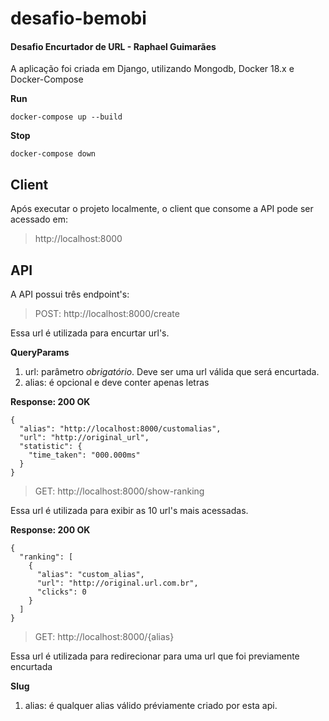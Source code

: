 
# desafio-bemobi  
#### Desafio Encurtador de URL - Raphael Guimarães  
  
A aplicação foi criada em Django, utilizando Mongodb, Docker 18.x e Docker-Compose 
 
**Run**  
```  
docker-compose up --build  
```  
**Stop**  
```  
docker-compose down  
```  
  
## Client  
Após executar o projeto localmente, o client que consome a API pode ser acessado em:  
>http://localhost:8000  
  
## API  
A API possui três endpoint's:  
  
>POST: http://localhost:8000/create  
  
Essa url é utilizada para encurtar url's.  
  
**QueryParams**  
  
1. url:  parâmetro *obrigatório*. Deve ser uma url válida que será encurtada.  
2. alias: é opcional e deve conter apenas letras   
  
**Response: 200 OK**  
```  
{
  "alias": "http://localhost:8000/customalias",
  "url": "http://original_url",
  "statistic": {
    "time_taken": "000.000ms"
  }
}    
```  
>GET: http://localhost:8000/show-ranking  
  
Essa url é utilizada para exibir as 10 url's mais acessadas.  
  
**Response: 200 OK**  
```  
{
  "ranking": [
    {
      "alias": "custom_alias",
      "url": "http://original.url.com.br",
      "clicks": 0
    }
  ]
}  
```  
  
>GET: http://localhost:8000/{alias}  
  
Essa url é utilizada para redirecionar para uma url que foi previamente encurtada  
  
**Slug**  
  
1. alias: é qualquer alias válido préviamente criado por esta api.
